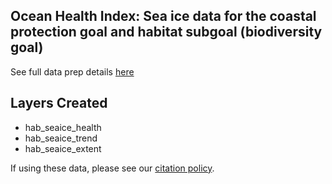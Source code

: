 ## Ocean Health Index: Sea ice data for the coastal protection goal and habitat subgoal (biodiversity goal)

See full data prep details [here](https://ohi-science.org/ohiprep_v2023/globalprep/hab_seaice/v2023/hab_seaice_dataprep.html)


## Layers Created
* hab_seaice_health
* hab_seaice_trend
* hab_seaice_extent


If using these data, please see our [citation policy](https://oceanhealthindex.org/global-scores/data-download/).
